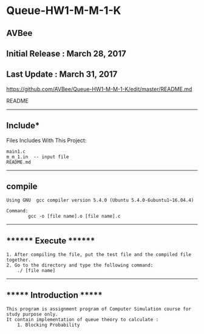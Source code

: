 # Queue-HW1-M-M-1-K


AVBee
-------------------------
Initial Release : March 28, 2017
-------------------------
Last Update     : March 31, 2017
-------------------------
https://github.com/AVBee/Queue-HW1-M-M-1-K/edit/master/README.md


README

-------------------------
****Include*****
-------------------------
Files Includes With This Project:

	main1.c
	m_m_1.in  -- input file
	README.md
-------------------------
****compile****
-------------------------

	Using GNU  gcc compiler version 5.4.0 (Ubuntu 5.4.0-6ubuntu1~16.04.4)  

	Command: 
			gcc -o [file name].o [file name].c

------------------------------ 
****** Execute ******
------------------------------

	1. After compiling the file, put the test file and the compiled file together.
	2. Go to the directory and type the following command:
		./ [file name]

------------------------------
***** Introduction *****
------------------------------

	This program is assignment program of Computer Simulation course for study purpose only. 
	It contain implementation of queue theory to calculate :
		1. Blocking Probability
    
    
    

	
	
	


